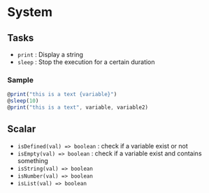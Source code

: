 # System

## Tasks
* `print` : Display a string
* `sleep` : Stop the execution for a certain duration

### Sample

```js
@print("this is a text {variable}")
@sleep(10)
@print("this is a text", variable, variable2)
```

## Scalar
* `isDefined(val) => boolean` : check if a variable exist or not
* `isEmpty(val) => boolean` : check if a variable exist and contains something
* `isString(val) => boolean`
* `isNumber(val) => boolean`
* `isList(val) => boolean`
